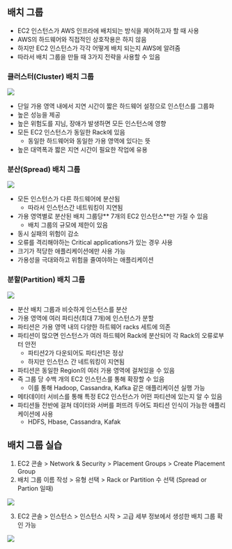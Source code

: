## 배치 그룹 ##
- EC2 인스턴스가 AWS 인프라에 배치되는 방식을 제어하고자 할 때 사용
- AWS의 하드웨어와 직접적인 상호작용은 하지 않음
- 하지만 EC2 인스턴스가 각각 어떻게 배치 되는지 AWS에 알려줌
- 따라서 배치 그룹을 만들 때 3가지 전략을 사용할 수 있음

### 클러스터(Cluster) 배치 그룹 ###

![](https://velog.velcdn.com/images/xodbs1123/post/3859038c-d53b-42f2-9667-08d0cac97fbe/image.png)

- 단일 가용 영역 내에서 지연 시간이 짧은 하드웨어 설정으로 인스턴스를 그룹화
- 높은 성능을 제공
- 높은 위험도를 지님, 장애가 발생하면 모든 인스턴스에 영향
- 모든 EC2 인스턴스가 동일한 Rack에 있음
  - 동일한 하드웨어와 동일한 가용 영역에 있다는 뜻
- 높은 대역폭과 짧은 지연 시간이 필요한 작업에 유용  

### 분산(Spread) 배치 그룹 ###

![](https://velog.velcdn.com/images/xodbs1123/post/2d166a43-a338-4ef5-8aef-61e23ba298bf/image.png)

- 모든 인스턴스가 다른 하드웨어에 분산됨
  - 따라서 인스턴스간 네트워킹이 지연됨
- 가용 영역별로 분산된 배치 그룹당** 7개의 EC2 인스턴스**만 가질 수 있음
  - 배치 그룹의 규모에 제한이 있음
- 동시 실패의 위험이 감소  
- 오류를 격리해야하는 Critical applications가 있는 경우 사용
- 크기가 적당한 애플리케이션에만 사용 가능
- 가용성을 극대와하고 위험을 줄여야하는 애플리케이션

### 분할(Partition) 배치 그룹 ###

![](https://velog.velcdn.com/images/xodbs1123/post/4b3c021d-febd-4d86-ac99-1615508177ab/image.png)

- 분산 배치 그룹과 비슷하게 인스턴스를 분산
- 가용 영역에 여러 파티션(최대 7개)에 인스턴스가 분할
- 파티션은 가용 영역 내의 다양한 하트웨어 racks 세트에 의존
- 파티션이 많으면 인스턴스가 여러 하드웨어 Rack에 분산되어 각 Rack의 오류로부터 안전
  - 파티션2가 다운되어도 파티션1은 정상
  - 하지만 인스턴스 간 네트워킹이 지연됨
- 파티션은 동일한 Region의 여러 가용 영역에 걸쳐있을 수 있음
- 즉 그룹 당 수백 개의 EC2 인스턴스를 통해 확장할 수 있음
  - 이를 통해 Hadoop, Cassandra, Kafka 같은 애플리케이션 실행 가능
- 메타데이터 서비스를 통해 특정 EC2 인스턴스가 어떤 파티션에 있는지 알 수 있음 
- 파티션들 전반에 걸쳐 데이터와 서버를 퍼뜨려 두어도 파티션 인식이 가능한 애플리케이션에 사용
  - HDFS, Hbase, Cassandra, Kafak
  
  
## 배치 그룹 실습 ##
1. EC2 콘솔 > Network & Security > Placement Groups > Create Placement Group
2. 배치 그룹 이름 작성 > 유형 선택 > Rack or Partition 수 선택 (Spread or Partion 일때)

![](https://velog.velcdn.com/images/xodbs1123/post/c4f55496-257b-4979-8d42-4b42b8fc8440/image.png)

3. EC2 콘솔 > 인스턴스 > 인스턴스 시작 > 고급 세부 정보에서 생성한 배치 그룹 확인 가능

![](https://velog.velcdn.com/images/xodbs1123/post/e3641620-b755-48e6-ac9f-dc838900b5bf/image.png)




